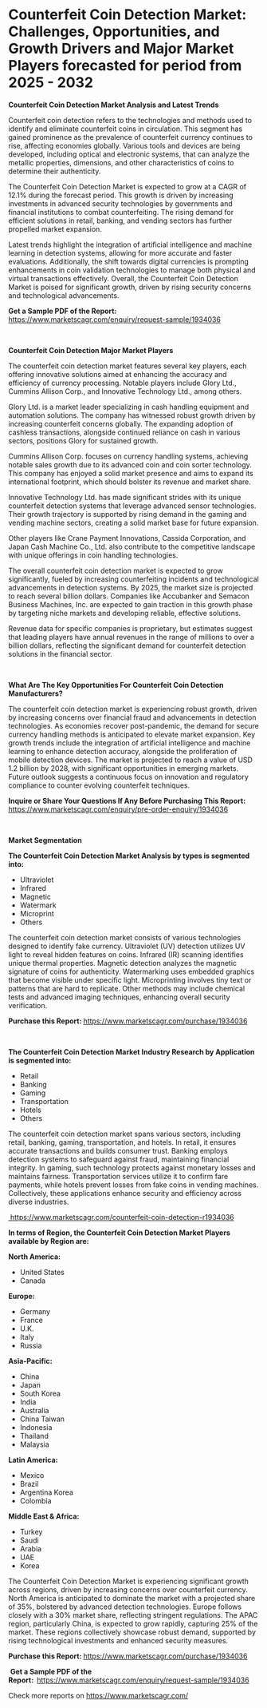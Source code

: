 <p><h1>Counterfeit Coin Detection Market: Challenges, Opportunities, and Growth Drivers and Major Market Players forecasted for period from 2025 - 2032</h1></p><p><strong>Counterfeit Coin Detection Market Analysis and Latest Trends</strong></p>
<p><p>Counterfeit coin detection refers to the technologies and methods used to identify and eliminate counterfeit coins in circulation. This segment has gained prominence as the prevalence of counterfeit currency continues to rise, affecting economies globally. Various tools and devices are being developed, including optical and electronic systems, that can analyze the metallic properties, dimensions, and other characteristics of coins to determine their authenticity.</p><p>The Counterfeit Coin Detection Market is expected to grow at a CAGR of 12.1% during the forecast period. This growth is driven by increasing investments in advanced security technologies by governments and financial institutions to combat counterfeiting. The rising demand for efficient solutions in retail, banking, and vending sectors has further propelled market expansion. </p><p>Latest trends highlight the integration of artificial intelligence and machine learning in detection systems, allowing for more accurate and faster evaluations. Additionally, the shift towards digital currencies is prompting enhancements in coin validation technologies to manage both physical and virtual transactions effectively. Overall, the Counterfeit Coin Detection Market is poised for significant growth, driven by rising security concerns and technological advancements.</p></p>
<p><strong>Get a Sample PDF of the Report:&nbsp;</strong> <a href="https://www.marketscagr.com/enquiry/request-sample/1934036?utm_campaign=1889&utm_medium=2&utm_source=Github&utm_content=ia&utm_term=10032025&utm_id=counterfeit-coin-detection">https://www.marketscagr.com/enquiry/request-sample/1934036</a></p>
<p>&nbsp;</p>
<p><strong>Counterfeit Coin Detection Major Market Players</strong></p>
<p><p>The counterfeit coin detection market features several key players, each offering innovative solutions aimed at enhancing the accuracy and efficiency of currency processing. Notable players include Glory Ltd., Cummins Allison Corp., and Innovative Technology Ltd., among others. </p><p>Glory Ltd. is a market leader specializing in cash handling equipment and automation solutions. The company has witnessed robust growth driven by increasing counterfeit concerns globally. The expanding adoption of cashless transactions, alongside continued reliance on cash in various sectors, positions Glory for sustained growth. </p><p>Cummins Allison Corp. focuses on currency handling systems, achieving notable sales growth due to its advanced coin and coin sorter technology. This company has enjoyed a solid market presence and aims to expand its international footprint, which should bolster its revenue and market share.</p><p>Innovative Technology Ltd. has made significant strides with its unique counterfeit detection systems that leverage advanced sensor technologies. Their growth trajectory is supported by rising demand in the gaming and vending machine sectors, creating a solid market base for future expansion.</p><p>Other players like Crane Payment Innovations, Cassida Corporation, and Japan Cash Machine Co., Ltd. also contribute to the competitive landscape with unique offerings in coin handling technologies. </p><p>The overall counterfeit coin detection market is expected to grow significantly, fueled by increasing counterfeiting incidents and technological advancements in detection systems. By 2025, the market size is projected to reach several billion dollars. Companies like Accubanker and Semacon Business Machines, Inc. are expected to gain traction in this growth phase by targeting niche markets and developing reliable, effective solutions.</p><p>Revenue data for specific companies is proprietary, but estimates suggest that leading players have annual revenues in the range of millions to over a billion dollars, reflecting the significant demand for counterfeit detection solutions in the financial sector.</p></p>
<p>&nbsp;</p>
<p><strong>What Are The Key Opportunities For Counterfeit Coin Detection Manufacturers?</strong></p>
<p><p>The counterfeit coin detection market is experiencing robust growth, driven by increasing concerns over financial fraud and advancements in detection technologies. As economies recover post-pandemic, the demand for secure currency handling methods is anticipated to elevate market expansion. Key growth trends include the integration of artificial intelligence and machine learning to enhance detection accuracy, alongside the proliferation of mobile detection devices. The market is projected to reach a value of USD 1.2 billion by 2028, with significant opportunities in emerging markets. Future outlook suggests a continuous focus on innovation and regulatory compliance to counter evolving counterfeit techniques.</p></p>
<p><strong>Inquire or Share Your Questions If Any Before Purchasing This Report:</strong> <a href="https://www.marketscagr.com/enquiry/pre-order-enquiry/1934036?utm_campaign=1889&utm_medium=2&utm_source=Github&utm_content=ia&utm_term=10032025&utm_id=counterfeit-coin-detection">https://www.marketscagr.com/enquiry/pre-order-enquiry/1934036</a></p>
<p>&nbsp;</p>
<p><strong>Market Segmentation</strong></p>
<p><strong>The Counterfeit Coin Detection Market Analysis by types is segmented into:</strong></p>
<p><ul><li>Ultraviolet</li><li>Infrared</li><li>Magnetic</li><li>Watermark</li><li>Microprint</li><li>Others</li></ul></p>
<p><p>The counterfeit coin detection market consists of various technologies designed to identify fake currency. Ultraviolet (UV) detection utilizes UV light to reveal hidden features on coins. Infrared (IR) scanning identifies unique thermal properties. Magnetic detection analyzes the magnetic signature of coins for authenticity. Watermarking uses embedded graphics that become visible under specific light. Microprinting involves tiny text or patterns that are hard to replicate. Other methods may include chemical tests and advanced imaging techniques, enhancing overall security verification.</p></p>
<p><strong>Purchase this Report:&nbsp;</strong><a href="https://www.marketscagr.com/purchase/1934036?utm_campaign=1889&utm_medium=2&utm_source=Github&utm_content=ia&utm_term=10032025&utm_id=counterfeit-coin-detection">https://www.marketscagr.com/purchase/1934036</a></p>
<p>&nbsp;</p>
<p><strong>The Counterfeit Coin Detection Market Industry Research by Application is segmented into:</strong></p>
<p><ul><li>Retail</li><li>Banking</li><li>Gaming</li><li>Transportation</li><li>Hotels</li><li>Others</li></ul></p>
<p><p>The counterfeit coin detection market spans various sectors, including retail, banking, gaming, transportation, and hotels. In retail, it ensures accurate transactions and builds consumer trust. Banking employs detection systems to safeguard against fraud, maintaining financial integrity. In gaming, such technology protects against monetary losses and maintains fairness. Transportation services utilize it to confirm fare payments, while hotels prevent losses from fake coins in vending machines. Collectively, these applications enhance security and efficiency across diverse industries.</p></p>
<p><a href="https://www.marketscagr.com/counterfeit-coin-detection-r1934036?utm_campaign=1889&utm_medium=2&utm_source=Github&utm_content=ia&utm_term=10032025&utm_id=counterfeit-coin-detection">&nbsp;https://www.marketscagr.com/counterfeit-coin-detection-r1934036</a></p>
<p><strong>In terms of Region, the Counterfeit Coin Detection Market Players available by Region are:</strong></p>
<p>
    <p> <strong> North America: </strong>
        <ul>
            <li>United States</li>
            <li>Canada</li>
        </ul>
        </p> 
    <p> <strong> Europe: </strong>
        <ul>
            <li>Germany</li>
            <li>France</li>
            <li>U.K.</li>
            <li>Italy</li>
            <li>Russia</li>
        </ul>
        </p> 
    <p> <strong> Asia-Pacific: </strong>
        <ul>
            <li>China</li>
            <li>Japan</li>
            <li>South Korea</li>
            <li>India</li>
            <li>Australia</li>
            <li>China Taiwan</li>
            <li>Indonesia</li>
            <li>Thailand</li>
            <li>Malaysia</li>
        </ul>
        </p> 
    <p> <strong> Latin America: </strong>
        <ul>
            <li>Mexico</li>
            <li>Brazil</li>
            <li>Argentina Korea</li>
            <li>Colombia</li>
        </ul>
        </p> 
    <p> <strong> Middle East & Africa: </strong>
        <ul>
            <li>Turkey</li>
            <li>Saudi</li>
            <li>Arabia</li>
            <li>UAE</li>
            <li>Korea</li>
        </ul>
    </p>
    </p>
<p><p>The Counterfeit Coin Detection Market is experiencing significant growth across regions, driven by increasing concerns over counterfeit currency. North America is anticipated to dominate the market with a projected share of 35%, bolstered by advanced detection technologies. Europe follows closely with a 30% market share, reflecting stringent regulations. The APAC region, particularly China, is expected to grow rapidly, capturing 25% of the market. These regions collectively showcase robust demand, supported by rising technological investments and enhanced security measures.</p></p>
<p><strong>Purchase this Report: </strong><a href="https://www.marketscagr.com/purchase/1934036?utm_campaign=1889&utm_medium=2&utm_source=Github&utm_content=ia&utm_term=10032025&utm_id=counterfeit-coin-detection">https://www.marketscagr.com/purchase/1934036</a></p>
<p>&nbsp;<strong>Get a Sample PDF of the Report:&nbsp;&nbsp;</strong><a href="https://www.marketscagr.com/enquiry/request-sample/1934036?utm_campaign=1889&utm_medium=2&utm_source=Github&utm_content=ia&utm_term=10032025&utm_id=counterfeit-coin-detection">https://www.marketscagr.com/enquiry/request-sample/1934036</a></p>
<p><strong></strong></p>
<p>Check more reports on <a href="https://www.marketscagr.com/?utm_campaign=1889&utm_medium=2&utm_source=Github&utm_content=ia&utm_term=10032025&utm_id=counterfeit-coin-detection">https://www.marketscagr.com/</a></p>